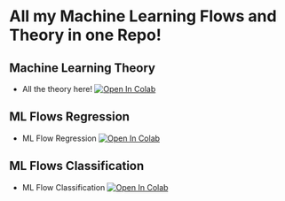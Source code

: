 # All my Machine Learning Flows and Theory in one Repo!

## Machine Learning Theory
- All the theory here! [![Open In Colab](https://colab.research.google.com/assets/colab-badge.svg)](https://colab.research.google.com/github/karanxhagiulia/Machine_Learning/blob/main/Machine_Learning_Teoria.ipynb)

## ML Flows Regression
- ML Flow Regression [![Open In Colab](https://colab.research.google.com/assets/colab-badge.svg)](https://colab.research.google.com/github/karanxhagiulia/Lezione01DataMining/blob/main/Python/01_intro.ipynb)

## ML Flows Classification
- ML Flow Classification [![Open In Colab](https://colab.research.google.com/assets/colab-badge.svg)](https://colab.research.google.com/github/karanxhagiulia/Data_Mining/blob/main/Python/Funzioni_Classi_Cicli_python.ipynb)
